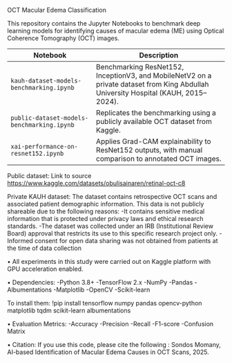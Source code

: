 OCT Macular Edema Classification

This repository contains the Jupyter Notebooks to benchmark deep learning models for identifying causes of macular edema (ME) using Optical Coherence Tomography (OCT) images.

| Notebook | Description |
|----------|-------------|
| `kauh-dataset-models-benchmarking.ipynb` | Benchmarking ResNet152, InceptionV3, and MobileNetV2 on a private dataset from King Abdullah University Hospital (KAUH, 2015–2024). |
| `public-dataset-models-benchmarking.ipynb` | Replicates the benchmarking using a publicly available OCT dataset from Kaggle. |
| `xai-performance-on-resnet152.ipynb` | Applies Grad-CAM explainability to ResNet152 outputs, with manual comparison to annotated OCT images. |

Public dataset: Link to source https://www.kaggle.com/datasets/obulisainaren/retinal-oct-c8

Private KAUH dataset: The dataset contains retrospective OCT scans and associated patient demographic information. This data is not publicly shareable due to the following reasons:
-It contains sensitive medical information that is protected under privacy laws and ethical research standards.
-The dataset was collected under an IRB (Institutional Review Board) approval that restricts its use to this specific research project only.
-Informed consent for open data sharing was not obtained from patients at the time of data collection

• All experiments in this study were carried out on Kaggle platform with GPU acceleration enabled.

• Dependencies: 
-Python 3.8+
-TensorFlow 2.x
-NumPy
-Pandas
-Albumentations
-Matplotlib
-OpenCV
-Scikit-learn

To install them:
!pip install tensorflow numpy pandas opencv-python matplotlib tqdm scikit-learn albumentations

• Evaluation Metrics:
-Accuracy 
-Precision
-Recall 
-F1-score
-Confusion Matrix

• Citation:
If you use this code, please cite the following :
Sondos Momany, AI-based Identification of Macular Edema Causes in OCT Scans, 2025.
